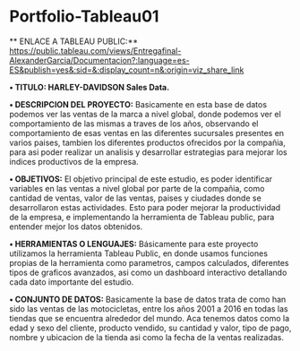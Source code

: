 # Portfolio-Tableau01
** ENLACE A TABLEAU PUBLIC:** https://public.tableau.com/views/Entregafinal-AlexanderGarcia/Documentacion?:language=es-ES&publish=yes&:sid=&:display_count=n&:origin=viz_share_link

**•	TITULO: HARLEY-DAVIDSON Sales Data.**

**•	DESCRIPCION DEL PROYECTO:** Basicamente en esta base de datos podemos ver las ventas de la marca a nivel global, donde podemos ver el comportamiento de las mismas a traves de los años,
observando el comportamiento de esas ventas en las diferentes sucursales presentes en varios paises, tambien los diferentes productos ofrecidos por la compañia, para asi poder
realizar un analisis y desarrollar estrategias para mejorar los indices productivos de la empresa.

**•	OBJETIVOS:**
El objetivo principal de este estudio, es poder identificar variables en las ventas a nivel global por parte de la compañia, como cantidad de ventas, valor de las ventas, paises y ciudades donde se desarrollaron estas actividades. Esto para poder mejorar la productividad de la empresa, e implementando la herramienta de Tableau public, para entender mejor los datos obtenidos.

**•	HERRAMIENTAS O LENGUAJES:** Básicamente para este proyecto utilizamos la herramienta Tableau Public, en donde usamos funciones propias de la herramienta como parametros, campos calculados, diferentes tipos de graficos avanzados, asi como un dashboard interactivo detallando cada dato importante del estudio.

**•	CONJUNTO DE DATOS:** Basicamente la base de datos trata de como han sido las ventas de las motocicletas, entre los años 2001 a 2016 en todas las tiendas que se encuentra alrededor del mundo. Aca tenemos datos como la edad y sexo del cliente, producto vendido, su cantidad y valor, tipo de pago, nombre y ubicacion de la tienda asi como la fecha de la ventas realizadas.
